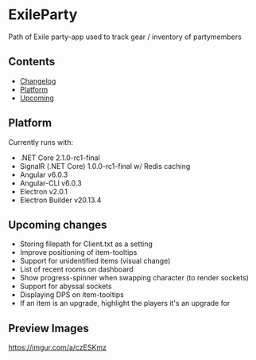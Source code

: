 # ExileParty

Path of Exile party-app used to track gear / inventory of partymembers

## Contents

- [Changelog](https://github.com/viktorgullmark/exile-party/blob/master/CHANGELOG.md)
- [Platform](#platform)
- [Upcoming](#upcoming)

## Platform

Currently runs with:

- .NET Core 2.1.0-rc1-final
- SignalR (.NET Core) 1.0.0-rc1-final w/ Redis caching
- Angular v6.0.3
- Angular-CLI v6.0.3
- Electron v2.0.1
- Electron Builder v20.13.4

## Upcoming changes

- Storing filepath for Client.txt as a setting
- Improve positioning of item-tooltips
- Support for unidentified items (visual change)
- List of recent rooms on dashboard
- Show progress-spinner when swapping character (to render sockets)
- Support for abyssal sockets
- Displaying DPS on item-tooltips
- If an item is an upgrade, highlight the players it's an upgrade for

## Preview Images
https://imgur.com/a/czESKmz



